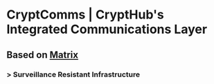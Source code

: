 # CryptComms | CryptHub's Integrated Communications Layer

## Based on [Matrix](https://matrix.org/)
### > Surveillance Resistant Infrastructure
